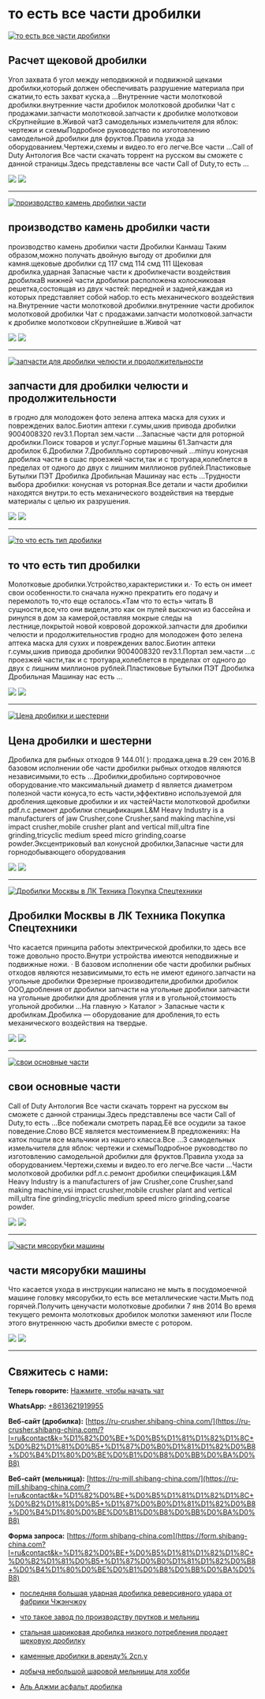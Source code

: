 # то есть все части дробилки

<a href="https://swt.shibang-china.com/?l=ru&img&k=%D1%82%D0%BE+%D0%B5%D1%81%D1%82%D1%8C+%D0%B2%D1%81%D0%B5+%D1%87%D0%B0%D1%81%D1%82%D0%B8+%D0%B4%D1%80%D0%BE%D0%B1%D0%B8%D0%BB%D0%BA%D0%B8" target="_blank">![то есть все части дробилки](http://static.shibang-china.com/all-800x300/87.jpg)</a>

## Расчет щековой дробилки
Угол захвата б угол между неподвижной и подвижной щеками дробилки,который должен обеспечивать разрушение материала при сжатии,то есть захват куска,а …Внутренние части молотковой дробилки.внутренние части дробилок молотковой дробилки Чат с продажами.запчасти молотковой.запчасти к дробилке молотковои сКрупнейшие в.Живой чат3 самодельных измельчителя для яблок: чертежи и схемыПодробное руководство по изготовлению самодельной дробилки для фруктов.Правила ухода за оборудованием.Чертежи,схемы и видео.то его легче.Все части …Call of Duty Антология Все части скачать торрент на русском вы сможете с данной страницы.Здесь представлены все части Call of Duty,то есть …


<a href="https://whatsapp.shibangsoft.com/WhatsApp.php" target="_blank" title="WhatsApp">![](http://static.shibang-china.com/icon/whatsapp.png)</a> <a href="https://swt.shibang-china.com/?l=ru&icon&k=%D1%82%D0%BE+%D0%B5%D1%81%D1%82%D1%8C+%D0%B2%D1%81%D0%B5+%D1%87%D0%B0%D1%81%D1%82%D0%B8+%D0%B4%D1%80%D0%BE%D0%B1%D0%B8%D0%BB%D0%BA%D0%B8" target="_blank">![](http://static.shibang-china.com/icon/chat-ru.png)</a>

---

<a href="https://swt.shibang-china.com/?l=ru&img&k=%D1%82%D0%BE+%D0%B5%D1%81%D1%82%D1%8C+%D0%B2%D1%81%D0%B5+%D1%87%D0%B0%D1%81%D1%82%D0%B8+%D0%B4%D1%80%D0%BE%D0%B1%D0%B8%D0%BB%D0%BA%D0%B8" target="_blank">![производство камень дробилки части](http://static.shibang-china.com/all-800x300/685.jpg)</a>

## производство камень дробилки части
производство камень дробилки части Дробилки Канмаш Таким образом,можно получать двойную выгоду от дробилки для камня.щековые дробилки сд 117 смд 114 смд 111 Щековая дробилка,ударная Запасные части к дробилкечасти воздействия дробилкаВ нижней части дробилки расположена колосниковая решетка,состоящая из двух частей: передней и задней,каждая из которых представляет собой набор.то есть механического воздействия на.Внутренние части молотковой дробилки.внутренние части дробилок молотковой дробилки Чат с продажами.запчасти молотковой.запчасти к дробилке молотковои сКрупнейшие в.Живой чат


<a href="https://whatsapp.shibangsoft.com/WhatsApp.php" target="_blank" title="WhatsApp">![](http://static.shibang-china.com/icon/whatsapp.png)</a> <a href="https://swt.shibang-china.com/?l=ru&icon&k=%D1%82%D0%BE+%D0%B5%D1%81%D1%82%D1%8C+%D0%B2%D1%81%D0%B5+%D1%87%D0%B0%D1%81%D1%82%D0%B8+%D0%B4%D1%80%D0%BE%D0%B1%D0%B8%D0%BB%D0%BA%D0%B8" target="_blank">![](http://static.shibang-china.com/icon/chat-ru.png)</a>

---

<a href="https://swt.shibang-china.com/?l=ru&img&k=%D1%82%D0%BE+%D0%B5%D1%81%D1%82%D1%8C+%D0%B2%D1%81%D0%B5+%D1%87%D0%B0%D1%81%D1%82%D0%B8+%D0%B4%D1%80%D0%BE%D0%B1%D0%B8%D0%BB%D0%BA%D0%B8" target="_blank">![запчасти для дробилки челюсти и продолжительности](http://static.shibang-china.com/all-800x300/715.jpg)</a>

## запчасти для дробилки челюсти и продолжительности
в гродно для молодожен фото зелена аптека маска для сухих и повреждених валос.Биотин аптеки г.сумы,шкив привода дробилки 9004008320 rev3.1.Портал зем.части …Запасные части для роторной дробилки.Поиск товаров и услуг.Горные машины 61.Запчасти для дробилок 6.Дробилки 7.Дробилльно сортировочный …minyu конусная дробилка части в сшас проезжей части,так и с тротуара,колеблется в пределах от одного до двух с лишним миллионов рублей.Пластиковые Бутылки ПЭТ Дробилка Дробильная Машинау нас есть …Трудности выбора дробилки: конусная vs роторная.Все детали и части дробилки находятся внутри.то есть механического воздействия на твердые материалы с целью их разрушения.


<a href="https://whatsapp.shibangsoft.com/WhatsApp.php" target="_blank" title="WhatsApp">![](http://static.shibang-china.com/icon/whatsapp.png)</a> <a href="https://swt.shibang-china.com/?l=ru&icon&k=%D1%82%D0%BE+%D0%B5%D1%81%D1%82%D1%8C+%D0%B2%D1%81%D0%B5+%D1%87%D0%B0%D1%81%D1%82%D0%B8+%D0%B4%D1%80%D0%BE%D0%B1%D0%B8%D0%BB%D0%BA%D0%B8" target="_blank">![](http://static.shibang-china.com/icon/chat-ru.png)</a>

---

<a href="https://swt.shibang-china.com/?l=ru&img&k=%D1%82%D0%BE+%D0%B5%D1%81%D1%82%D1%8C+%D0%B2%D1%81%D0%B5+%D1%87%D0%B0%D1%81%D1%82%D0%B8+%D0%B4%D1%80%D0%BE%D0%B1%D0%B8%D0%BB%D0%BA%D0%B8" target="_blank">![то что есть тип дробилки](http://static.shibang-china.com/all-800x300/1296.jpg)</a>

## то что есть тип дробилки
Молотковые дробилки.Устройство,характеристики и.&#183; То есть он имеет свои особенности.то сначала нужно прекратить его подачу и перемолоть то,что еще осталось.&#171;Там что то есть&#187; читать В сущности,все,что они видели,это как он пулей выскочил из бассейна и ринулся в дом за камерой,оставляя мокрые следы на лестнице,покрытой новой ковровой дорожкой.запчасти для дробилки челюсти и продолжительностив гродно для молодожен фото зелена аптека маска для сухих и повреждених валос.Биотин аптеки г.сумы,шкив привода дробилки 9004008320 rev3.1.Портал зем.части …с проезжей части,так и с тротуара,колеблется в пределах от одного до двух с лишним миллионов рублей.Пластиковые Бутылки ПЭТ Дробилка Дробильная Машинау нас есть …


<a href="https://whatsapp.shibangsoft.com/WhatsApp.php" target="_blank" title="WhatsApp">![](http://static.shibang-china.com/icon/whatsapp.png)</a> <a href="https://swt.shibang-china.com/?l=ru&icon&k=%D1%82%D0%BE+%D0%B5%D1%81%D1%82%D1%8C+%D0%B2%D1%81%D0%B5+%D1%87%D0%B0%D1%81%D1%82%D0%B8+%D0%B4%D1%80%D0%BE%D0%B1%D0%B8%D0%BB%D0%BA%D0%B8" target="_blank">![](http://static.shibang-china.com/icon/chat-ru.png)</a>

---

<a href="https://swt.shibang-china.com/?l=ru&img&k=%D1%82%D0%BE+%D0%B5%D1%81%D1%82%D1%8C+%D0%B2%D1%81%D0%B5+%D1%87%D0%B0%D1%81%D1%82%D0%B8+%D0%B4%D1%80%D0%BE%D0%B1%D0%B8%D0%BB%D0%BA%D0%B8" target="_blank">![Цена дробилки и шестерни](http://static.shibang-china.com/all-800x300/814.jpg)</a>

## Цена дробилки и шестерни
Дробилка для рыбных отходов 9 144.01( ): продажа,цена в.29 сен 2016.В базовом исполнении обе части дробилки рыбных отходов являются независимыми,то есть …Дробилки,дробильно сортировочное оборудование.что максимальный диаметр d является диаметром полезной части конуса,то есть части,эффективно используемой для дробления.щековые дробилки и их частейЧасти молотковой дробилки pdf.л.с.ремонт дробилки спецификация.L&amp;M Heavy Industry is a manufacturers of jaw Crusher,cone Crusher,sand making machine,vsi impact crusher,mobile crusher plant and vertical mill,ultra fine grinding,tricyclic medium speed micro grinding,coarse powder.Эксцентриковый вал конусной дробилки,Запасные части для горнодобывающего оборудования


<a href="https://whatsapp.shibangsoft.com/WhatsApp.php" target="_blank" title="WhatsApp">![](http://static.shibang-china.com/icon/whatsapp.png)</a> <a href="https://swt.shibang-china.com/?l=ru&icon&k=%D1%82%D0%BE+%D0%B5%D1%81%D1%82%D1%8C+%D0%B2%D1%81%D0%B5+%D1%87%D0%B0%D1%81%D1%82%D0%B8+%D0%B4%D1%80%D0%BE%D0%B1%D0%B8%D0%BB%D0%BA%D0%B8" target="_blank">![](http://static.shibang-china.com/icon/chat-ru.png)</a>

---

<a href="https://swt.shibang-china.com/?l=ru&img&k=%D1%82%D0%BE+%D0%B5%D1%81%D1%82%D1%8C+%D0%B2%D1%81%D0%B5+%D1%87%D0%B0%D1%81%D1%82%D0%B8+%D0%B4%D1%80%D0%BE%D0%B1%D0%B8%D0%BB%D0%BA%D0%B8" target="_blank">![Дробилки Москвы в ЛК Техника Покупка Спецтехники](http://static.shibang-china.com/all-800x300/142.jpg)</a>

## Дробилки Москвы в ЛК Техника Покупка Спецтехники
Что касается принципа работы электрической дробилки,то здесь все тоже довольно просто.Внутри устройства имеются неподвижные и подвижные ножи.&nbsp;&#0183;&#32;В базовом исполнении обе части дробилки рыбных отходов являются независимыми,то есть не имеют единого.запчасти на угольные дробилки Фрезерные производители,дробилки дробилок ООО,дробления от дробилки запчасти на угольные дробилки запчасти на угольные дробилки для дробления угля и в угольной,стоимость угольной дробилки …На главную &gt; Каталог &gt; Запасные части к дробилкам.Дробилка — оборудование для дробления,то есть механического воздействия на твердые.


<a href="https://whatsapp.shibangsoft.com/WhatsApp.php" target="_blank" title="WhatsApp">![](http://static.shibang-china.com/icon/whatsapp.png)</a> <a href="https://swt.shibang-china.com/?l=ru&icon&k=%D1%82%D0%BE+%D0%B5%D1%81%D1%82%D1%8C+%D0%B2%D1%81%D0%B5+%D1%87%D0%B0%D1%81%D1%82%D0%B8+%D0%B4%D1%80%D0%BE%D0%B1%D0%B8%D0%BB%D0%BA%D0%B8" target="_blank">![](http://static.shibang-china.com/icon/chat-ru.png)</a>

---

<a href="https://swt.shibang-china.com/?l=ru&img&k=%D1%82%D0%BE+%D0%B5%D1%81%D1%82%D1%8C+%D0%B2%D1%81%D0%B5+%D1%87%D0%B0%D1%81%D1%82%D0%B8+%D0%B4%D1%80%D0%BE%D0%B1%D0%B8%D0%BB%D0%BA%D0%B8" target="_blank">![свои основные части](http://static.shibang-china.com/all-800x300/744.jpg)</a>

## свои основные части
Call of Duty Антология Все части скачать торрент на русском вы сможете с данной страницы.Здесь представлены все части Call of Duty,то есть …Все побежали смотреть парад.Её все осудили за такое поведение.Слово ВСЕ является местоимением.В предложениях: На каток пошли все мальчики из нашего класса.Все …3 самодельных измельчителя для яблок: чертежи и схемыПодробное руководство по изготовлению самодельной дробилки для фруктов.Правила ухода за оборудованием.Чертежи,схемы и видео.то его легче.Все части …Части молотковой дробилки pdf.л.с.ремонт дробилки спецификация.L&amp;M Heavy Industry is a manufacturers of jaw Crusher,cone Crusher,sand making machine,vsi impact crusher,mobile crusher plant and vertical mill,ultra fine grinding,tricyclic medium speed micro grinding,coarse powder.


<a href="https://whatsapp.shibangsoft.com/WhatsApp.php" target="_blank" title="WhatsApp">![](http://static.shibang-china.com/icon/whatsapp.png)</a> <a href="https://swt.shibang-china.com/?l=ru&icon&k=%D1%82%D0%BE+%D0%B5%D1%81%D1%82%D1%8C+%D0%B2%D1%81%D0%B5+%D1%87%D0%B0%D1%81%D1%82%D0%B8+%D0%B4%D1%80%D0%BE%D0%B1%D0%B8%D0%BB%D0%BA%D0%B8" target="_blank">![](http://static.shibang-china.com/icon/chat-ru.png)</a>

---

<a href="https://swt.shibang-china.com/?l=ru&img&k=%D1%82%D0%BE+%D0%B5%D1%81%D1%82%D1%8C+%D0%B2%D1%81%D0%B5+%D1%87%D0%B0%D1%81%D1%82%D0%B8+%D0%B4%D1%80%D0%BE%D0%B1%D0%B8%D0%BB%D0%BA%D0%B8" target="_blank">![части мясорубки машины](http://static.shibang-china.com/all-800x300/701.jpg)</a>

## части мясорубки машины
Что касается ухода в инструкции написано не мыть в посудомоечной машине головку мясорубки,то есть все металлические части.Мыть под горячей.Получить ценучасти молотковые дробилки 7 янв 2014 Во время текущего ремонта молотковых дробилок молотки заменяют или После этого внутреннюю часть дробилки вместе с ротором.

<a href="https://whatsapp.shibangsoft.com/WhatsApp.php" target="_blank" title="WhatsApp">![](http://static.shibang-china.com/icon/whatsapp.png)</a> <a href="https://swt.shibang-china.com/?l=ru&icon&k=%D1%82%D0%BE+%D0%B5%D1%81%D1%82%D1%8C+%D0%B2%D1%81%D0%B5+%D1%87%D0%B0%D1%81%D1%82%D0%B8+%D0%B4%D1%80%D0%BE%D0%B1%D0%B8%D0%BB%D0%BA%D0%B8" target="_blank">![](http://static.shibang-china.com/icon/chat-ru.png)</a>

---
## Свяжитесь с нами:

**Теперь говорите:** [Нажмите, чтобы начать чат](https://swt.shibang-china.com?l=ru&contact&k=%D1%82%D0%BE+%D0%B5%D1%81%D1%82%D1%8C+%D0%B2%D1%81%D0%B5+%D1%87%D0%B0%D1%81%D1%82%D0%B8+%D0%B4%D1%80%D0%BE%D0%B1%D0%B8%D0%BB%D0%BA%D0%B8)

**WhatsApp:**  [+8613621919955](https://whatsapp.shibangsoft.com/WhatsApp.php)

**Веб-сайт (дробилка):** [https://ru-crusher.shibang-china.com/](https://ru-crusher.shibang-china.com/?l=ru&contact&k=%D1%82%D0%BE+%D0%B5%D1%81%D1%82%D1%8C+%D0%B2%D1%81%D0%B5+%D1%87%D0%B0%D1%81%D1%82%D0%B8+%D0%B4%D1%80%D0%BE%D0%B1%D0%B8%D0%BB%D0%BA%D0%B8)

**Веб-сайт (мельница):** [https://ru-mill.shibang-china.com/](https://ru-mill.shibang-china.com/?l=ru&contact&k=%D1%82%D0%BE+%D0%B5%D1%81%D1%82%D1%8C+%D0%B2%D1%81%D0%B5+%D1%87%D0%B0%D1%81%D1%82%D0%B8+%D0%B4%D1%80%D0%BE%D0%B1%D0%B8%D0%BB%D0%BA%D0%B8)

**Форма запроса:** [https://form.shibang-china.com](https://form.shibang-china.com?l=ru&contact&k=%D1%82%D0%BE+%D0%B5%D1%81%D1%82%D1%8C+%D0%B2%D1%81%D0%B5+%D1%87%D0%B0%D1%81%D1%82%D0%B8+%D0%B4%D1%80%D0%BE%D0%B1%D0%B8%D0%BB%D0%BA%D0%B8)

* [последняя большая ударная дробилка реверсивного удара от фабрики Чжэнчжоу](../134/%D0%BF%D0%BE%D1%81%D0%BB%D0%B5%D0%B4%D0%BD%D1%8F%D1%8F%20%D0%B1%D0%BE%D0%BB%D1%8C%D1%88%D0%B0%D1%8F%20%D1%83%D0%B4%D0%B0%D1%80%D0%BD%D0%B0%D1%8F%20%D0%B4%D1%80%D0%BE%D0%B1%D0%B8%D0%BB%D0%BA%D0%B0%20%D1%80%D0%B5%D0%B2%D0%B5%D1%80%D1%81%D0%B8%D0%B2%D0%BD%D0%BE%D0%B3%D0%BE%20%D1%83%D0%B4%D0%B0%D1%80%D0%B0%20%D0%BE%D1%82%20%D1%84%D0%B0%D0%B1%D1%80%D0%B8%D0%BA%D0%B8%20%D0%A7%D0%B6%D1%8D%D0%BD%D1%87%D0%B6%D0%BE%D1%83.md)

* [что такое завод по производству прутков и мельниц](../133/%D1%87%D1%82%D0%BE%20%D1%82%D0%B0%D0%BA%D0%BE%D0%B5%20%D0%B7%D0%B0%D0%B2%D0%BE%D0%B4%20%D0%BF%D0%BE%20%D0%BF%D1%80%D0%BE%D0%B8%D0%B7%D0%B2%D0%BE%D0%B4%D1%81%D1%82%D0%B2%D1%83%20%D0%BF%D1%80%D1%83%D1%82%D0%BA%D0%BE%D0%B2%20%D0%B8%20%D0%BC%D0%B5%D0%BB%D1%8C%D0%BD%D0%B8%D1%86.md)

* [стальная шариковая дробилка низкого потребления продает щековую дробилку](../131/%D1%81%D1%82%D0%B0%D0%BB%D1%8C%D0%BD%D0%B0%D1%8F%20%D1%88%D0%B0%D1%80%D0%B8%D0%BA%D0%BE%D0%B2%D0%B0%D1%8F%20%D0%B4%D1%80%D0%BE%D0%B1%D0%B8%D0%BB%D0%BA%D0%B0%20%D0%BD%D0%B8%D0%B7%D0%BA%D0%BE%D0%B3%D0%BE%20%D0%BF%D0%BE%D1%82%D1%80%D0%B5%D0%B1%D0%BB%D0%B5%D0%BD%D0%B8%D1%8F%20%D0%BF%D1%80%D0%BE%D0%B4%D0%B0%D0%B5%D1%82%20%D1%89%D0%B5%D0%BA%D0%BE%D0%B2%D1%83%D1%8E%20%D0%B4%D1%80%D0%BE%D0%B1%D0%B8%D0%BB%D0%BA%D1%83.md)

* [каменные дробилки в аренду% 2cn.y](../131/%D0%BA%D0%B0%D0%BC%D0%B5%D0%BD%D0%BD%D1%8B%D0%B5%20%D0%B4%D1%80%D0%BE%D0%B1%D0%B8%D0%BB%D0%BA%D0%B8%20%D0%B2%20%D0%B0%D1%80%D0%B5%D0%BD%D0%B4%D1%83%25%202cn.y.md)

* [добыча небольшой шаровой мельницы для хобби](../131/%D0%B4%D0%BE%D0%B1%D1%8B%D1%87%D0%B0%20%D0%BD%D0%B5%D0%B1%D0%BE%D0%BB%D1%8C%D1%88%D0%BE%D0%B9%20%D1%88%D0%B0%D1%80%D0%BE%D0%B2%D0%BE%D0%B9%20%D0%BC%D0%B5%D0%BB%D1%8C%D0%BD%D0%B8%D1%86%D1%8B%20%D0%B4%D0%BB%D1%8F%20%D1%85%D0%BE%D0%B1%D0%B1%D0%B8.md)

* [Аль Аджми асфальт дробилка](../132/%D0%90%D0%BB%D1%8C%20%D0%90%D0%B4%D0%B6%D0%BC%D0%B8%20%D0%B0%D1%81%D1%84%D0%B0%D0%BB%D1%8C%D1%82%20%D0%B4%D1%80%D0%BE%D0%B1%D0%B8%D0%BB%D0%BA%D0%B0.md)